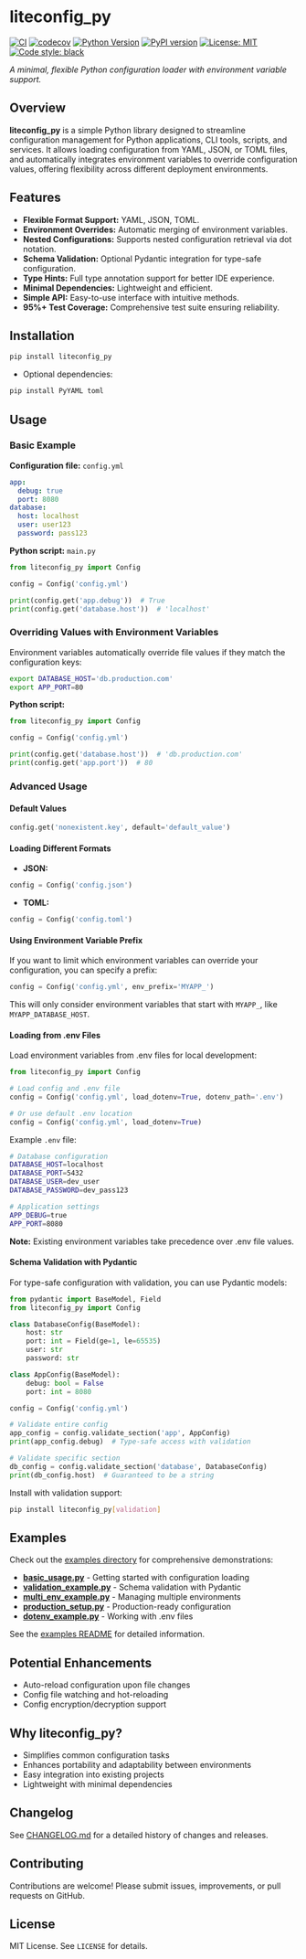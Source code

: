 # liteconfig_py

[![CI](https://github.com/TickTockBent/liteconfig_py/actions/workflows/ci.yml/badge.svg)](https://github.com/TickTockBent/liteconfig_py/actions/workflows/ci.yml)
[![codecov](https://codecov.io/gh/TickTockBent/liteconfig_py/branch/main/graph/badge.svg)](https://codecov.io/gh/TickTockBent/liteconfig_py)
[![Python Version](https://img.shields.io/pypi/pyversions/liteconfig-py)](https://pypi.org/project/liteconfig-py/)
[![PyPI version](https://badge.fury.io/py/liteconfig-py.svg)](https://badge.fury.io/py/liteconfig-py)
[![License: MIT](https://img.shields.io/badge/License-MIT-yellow.svg)](https://opensource.org/licenses/MIT)
[![Code style: black](https://img.shields.io/badge/code%20style-black-000000.svg)](https://github.com/psf/black)

*A minimal, flexible Python configuration loader with environment variable support.*

## Overview

**liteconfig_py** is a simple Python library designed to streamline configuration management for Python applications, CLI tools, scripts, and services. It allows loading configuration from YAML, JSON, or TOML files, and automatically integrates environment variables to override configuration values, offering flexibility across different deployment environments.

## Features

* **Flexible Format Support:** YAML, JSON, TOML.
* **Environment Overrides:** Automatic merging of environment variables.
* **Nested Configurations:** Supports nested configuration retrieval via dot notation.
* **Schema Validation:** Optional Pydantic integration for type-safe configuration.
* **Type Hints:** Full type annotation support for better IDE experience.
* **Minimal Dependencies:** Lightweight and efficient.
* **Simple API:** Easy-to-use interface with intuitive methods.
* **95%+ Test Coverage:** Comprehensive test suite ensuring reliability.

## Installation

```bash
pip install liteconfig_py
```

* Optional dependencies:

```bash
pip install PyYAML toml
```

## Usage

### Basic Example

**Configuration file:** `config.yml`

```yaml
app:
  debug: true
  port: 8080
database:
  host: localhost
  user: user123
  password: pass123
```

**Python script:** `main.py`

```python
from liteconfig_py import Config

config = Config('config.yml')

print(config.get('app.debug'))  # True
print(config.get('database.host'))  # 'localhost'
```

### Overriding Values with Environment Variables

Environment variables automatically override file values if they match the configuration keys:

```bash
export DATABASE_HOST='db.production.com'
export APP_PORT=80
```

**Python script:**

```python
from liteconfig_py import Config

config = Config('config.yml')

print(config.get('database.host'))  # 'db.production.com'
print(config.get('app.port'))  # 80
```

### Advanced Usage

#### Default Values

```python
config.get('nonexistent.key', default='default_value')
```

#### Loading Different Formats

* **JSON:**

```python
config = Config('config.json')
```

* **TOML:**

```python
config = Config('config.toml')
```

#### Using Environment Variable Prefix

If you want to limit which environment variables can override your configuration, you can specify a prefix:

```python
config = Config('config.yml', env_prefix='MYAPP_')
```

This will only consider environment variables that start with `MYAPP_`, like `MYAPP_DATABASE_HOST`.

#### Loading from .env Files

Load environment variables from .env files for local development:

```python
from liteconfig_py import Config

# Load config and .env file
config = Config('config.yml', load_dotenv=True, dotenv_path='.env')

# Or use default .env location
config = Config('config.yml', load_dotenv=True)
```

Example `.env` file:

```bash
# Database configuration
DATABASE_HOST=localhost
DATABASE_PORT=5432
DATABASE_USER=dev_user
DATABASE_PASSWORD=dev_pass123

# Application settings
APP_DEBUG=true
APP_PORT=8080
```

**Note:** Existing environment variables take precedence over .env file values.

#### Schema Validation with Pydantic

For type-safe configuration with validation, you can use Pydantic models:

```python
from pydantic import BaseModel, Field
from liteconfig_py import Config

class DatabaseConfig(BaseModel):
    host: str
    port: int = Field(ge=1, le=65535)
    user: str
    password: str

class AppConfig(BaseModel):
    debug: bool = False
    port: int = 8080

config = Config('config.yml')

# Validate entire config
app_config = config.validate_section('app', AppConfig)
print(app_config.debug)  # Type-safe access with validation

# Validate specific section
db_config = config.validate_section('database', DatabaseConfig)
print(db_config.host)  # Guaranteed to be a string
```

Install with validation support:
```bash
pip install liteconfig_py[validation]
```

## Examples

Check out the [examples directory](examples/) for comprehensive demonstrations:

- **[basic_usage.py](examples/basic_usage.py)** - Getting started with configuration loading
- **[validation_example.py](examples/validation_example.py)** - Schema validation with Pydantic
- **[multi_env_example.py](examples/multi_env_example.py)** - Managing multiple environments
- **[production_setup.py](examples/production_setup.py)** - Production-ready configuration
- **[dotenv_example.py](examples/dotenv_example.py)** - Working with .env files

See the [examples README](examples/README.md) for detailed information.

## Potential Enhancements

* Auto-reload configuration upon file changes
* Config file watching and hot-reloading
* Config encryption/decryption support

## Why liteconfig_py?

* Simplifies common configuration tasks
* Enhances portability and adaptability between environments
* Easy integration into existing projects
* Lightweight with minimal dependencies

## Changelog

See [CHANGELOG.md](CHANGELOG.md) for a detailed history of changes and releases.

## Contributing

Contributions are welcome! Please submit issues, improvements, or pull requests on GitHub.

## License

MIT License. See `LICENSE` for details.